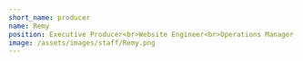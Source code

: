 ```yaml
---
short_name: producer
name: Remy
position: Executive Producer<br>Website Engineer<br>Operations Manager
image: /assets/images/staff/Remy.png
---
```

